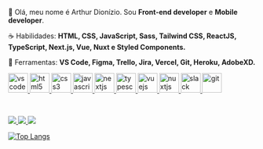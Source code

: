 
<p align="left"> 
 🖖 Olá, meu nome é Arthur Dionízio. Sou <strong>Front-end developer</strong> e <strong>Mobile developer</strong>.
</p>

<p align="left">
 ☕ Habilidades: <strong>HTML, CSS, JavaScript, Sass, Tailwind CSS, ReactJS, TypeScript, Next.js, Vue, Nuxt e Styled Components.</strong>
</p>

<p align="left">
  💼 Ferramentas: <strong>VS Code, Figma, Trello, Jira, Vercel, Git, Heroku, AdobeXD.</strong>
</p>

 <p align="left">
   <a href="https://code.visualstudio.com/">
      <img src="https://cdn.jsdelivr.net/gh/devicons/devicon/icons/vscode/vscode-original.svg" alt="vscode" width="40" height="40"/>
   </a>
   <a href="https://developer.mozilla.org/pt-BR/docs/Web/HTML">
      <img src="https://cdn.jsdelivr.net/gh/devicons/devicon/icons/html5/html5-plain.svg" alt="html5" width="40" height="40"/>
   </a>
   <a href="https://developer.mozilla.org/pt-BR/docs/Web/CSS">
      <img src="https://cdn.jsdelivr.net/gh/devicons/devicon/icons/css3/css3-plain.svg" alt="css3" width="40" height="40"/>
   </a>
   <a href="https://developer.mozilla.org/en-US/docs/Web/JavaScript">
      <img src="https://cdn.jsdelivr.net/gh/devicons/devicon/icons/javascript/javascript-original.svg" alt="javascript" width="40" height="40"/>
   </a>
   <a href="https://nextjs.org/">
      <img src="https://cdn.jsdelivr.net/gh/devicons/devicon/icons/nextjs/nextjs-line.svg" alt="nextjs" width="40" height="40"/>
   </a>
   <a href="https://www.typescriptlang.org/">
     <img src="https://cdn.jsdelivr.net/gh/devicons/devicon/icons/typescript/typescript-original.svg" alt="typescript" width="40" height="40"/>
    </a>
  <a href="https://vuejs.org/">
   <img src="https://cdn.jsdelivr.net/gh/devicons/devicon/icons/vuejs/vuejs-original.svg" alt="vuejs" width="40" height="40"/>
  </a>
  <a href="https://nuxtjs.org/">
   <img src="https://cdn.jsdelivr.net/gh/devicons/devicon/icons/nuxtjs/nuxtjs-original.svg" alt="nuxtjs" width="40" height="40"/>
  </a>
   <a href="https://www.slack.com">
      <img src="https://cdn.jsdelivr.net/gh/devicons/devicon/icons/slack/slack-original.svg" alt="slack" width="40" height="40"/>
   </a>
   <a href="https://git-scm.com/">
      <img src="https://cdn.jsdelivr.net/gh/devicons/devicon/icons/git/git-original.svg" alt="git" width="40" height="40"/>
   </a>
</p>

<br>

<p align="left">
  <a href="https://www.instagram.com/diionart/" alt="Instagram">
    <img src="https://img.shields.io/badge/-Instagram-2047A4?style=for-the-badge&logo=Instagram&logoColor=FFFFFF&link=https://www.instagram.com/iuricode"/>
  </a>
  
  <a href="https://www.linkedin.com/in/dionart" alt="Linkedin">
    <img src="https://img.shields.io/badge/-Linkedin-2047A4?style=for-the-badge&logo=Linkedin&logoColor=FFFFFF&link=https://www.linkedin.com/in/iuricode"/>
  </a>
  
  <a href = "mailto: arthurdaao@hotmail.com" alt="Email">
    <img src="https://img.shields.io/badge/-Email-2047A4?style=for-the-badge&logo=Gmail&logoColor=FFFFFF"/>
  </a>
</p>

[![Top Langs](https://github-readme-stats.vercel.app/api/top-langs/?username=dionart&langs_count=8)](https://github.com/anuraghazra/github-readme-stats)
